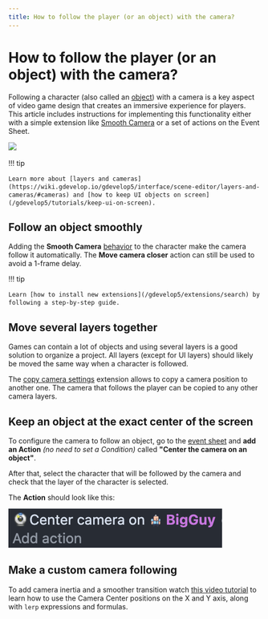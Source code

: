 ```yaml
---
title: How to follow the player (or an object) with the camera?
---
```

# How to follow the player (or an object) with the camera?

Following a character (also called an [object](https://wiki.gdevelop.io/gdevelop5/objects)) with a camera is a key aspect of video game design that creates an immersive experience for players.
This article includes instructions for implementing this functionality either with a simple extension like [Smooth Camera](https://wiki.gdevelop.io/gdevelop5/extensions/smooth-camera/reference) or a set of actions on the Event Sheet.

![](/gdevelop5/tutorials/follow-player-with-camera/follow_object_with_camera.gif)

!!! tip

    Learn more about [layers and cameras](https://wiki.gdevelop.io/gdevelop5/interface/scene-editor/layers-and-cameras/#cameras) and [how to keep UI objects on screen](/gdevelop5/tutorials/keep-ui-on-screen).


## Follow an object smoothly

Adding the **Smooth Camera** [behavior](https://wiki.gdevelop.io/gdevelop5/behaviors#adding_a_behavior_to_an_object) to the character make the camera follow it automatically. The **Move camera closer** action can still be used to avoid a 1-frame delay.

!!! tip

    Learn [how to install new extensions](/gdevelop5/extensions/search) by following a step-by-step guide.


## Move several layers together

Games can contain a lot of objects and using several layers is a good solution to organize a project. All layers (except for UI layers) should likely be moved the same way when a character is followed.

The [copy camera settings](https://wiki.gdevelop.io/gdevelop5/extensions/copy-camera-settings/) extension allows to copy a camera position to another one. The camera that follows the player can be copied to any other camera layers.


## Keep an object at the exact center of the screen

To configure the camera to follow an object, go to the [event sheet](https://wiki.gdevelop.io/gdevelop5/events) and **add an Action** *(no need to set a Condition)* called **"Center the camera on an object"**.

After that, select the character that will be followed by the camera and check that the layer of the character is selected.

The **Action** should look like this:

![](pasted/20230316-155732.png)


## Make a custom camera following

To add camera inertia and a smoother transition watch [this video tutorial](https://youtu.be/yUNisggNh7s?t=84) to learn how to use the Camera Center positions on the X and Y axis, along with `lerp` expressions and formulas.